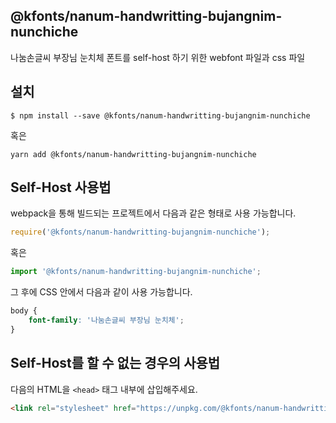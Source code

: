 
@kfonts/nanum-handwritting-bujangnim-nunchiche
---------------------

나눔손글씨 부장님 눈치체 폰트를 self-host 하기 위한 webfont 파일과 css 파일

설치
----

```
$ npm install --save @kfonts/nanum-handwritting-bujangnim-nunchiche
```

혹은

```
yarn add @kfonts/nanum-handwritting-bujangnim-nunchiche
```

Self-Host 사용법
---------------

webpack을 통해 빌드되는 프로젝트에서 다음과 같은 형태로 사용 가능합니다.

```js
require('@kfonts/nanum-handwritting-bujangnim-nunchiche');
```

혹은

```js
import '@kfonts/nanum-handwritting-bujangnim-nunchiche';
```

그 후에 CSS 안에서 다음과 같이 사용 가능합니다.

```css
body {
    font-family: '나눔손글씨 부장님 눈치체';
}
```

Self-Host를 할 수 없는 경우의 사용법
--------------------------------

다음의 HTML을 `<head>` 태그 내부에 삽입해주세요.

```html
<link rel="stylesheet" href="https://unpkg.com/@kfonts/nanum-handwritting-bujangnim-nunchiche/index.css" />
```

